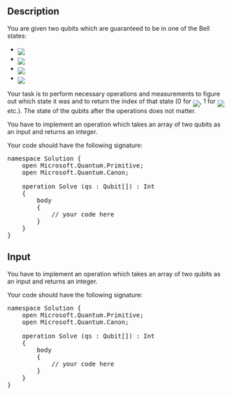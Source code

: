 ## Description

<div><p>You are given two qubits which are guaranteed to be in one of the Bell states:</p><ul><li> <img align="middle" class="tex-formula" src="file://6UeGEmKc.png" style="max-width: 100.0%;max-height: 100.0%;"></li><li> <img align="middle" class="tex-formula" src="file://t1HIoSHA.png" style="max-width: 100.0%;max-height: 100.0%;"></li><li> <img align="middle" class="tex-formula" src="file://88jaBs1y.png" style="max-width: 100.0%;max-height: 100.0%;"></li><li> <img align="middle" class="tex-formula" src="file://vULp8Mvv.png" style="max-width: 100.0%;max-height: 100.0%;"></li></ul><p>Your task is to perform necessary operations and measurements to figure out which state it was and to return the index of that state (0 for <img align="middle" class="tex-formula" src="file://rVvAG4bs.png" style="max-width: 100.0%;max-height: 100.0%;">, 1 for <img align="middle" class="tex-formula" src="file://wkSsiR47.png" style="max-width: 100.0%;max-height: 100.0%;"> etc.). The state of the qubits after the operations does not matter.</p></div><div class="input-specification"><p>You have to implement an operation which takes an array of two qubits as an input and returns an integer. </p><p>Your code should have the following signature:</p><pre class="verbatim">namespace Solution {<br>    open Microsoft.Quantum.Primitive;<br>    open Microsoft.Quantum.Canon;<br><br>    operation Solve (qs : Qubit[]) : Int<br>    {<br>        body<br>        {<br>            // your code here<br>        }<br>    }<br>}</pre></div>

## Input

<p>You have to implement an operation which takes an array of two qubits as an input and returns an integer. </p><p>Your code should have the following signature:</p><pre class="verbatim">namespace Solution {<br>    open Microsoft.Quantum.Primitive;<br>    open Microsoft.Quantum.Canon;<br><br>    operation Solve (qs : Qubit[]) : Int<br>    {<br>        body<br>        {<br>            // your code here<br>        }<br>    }<br>}</pre>
